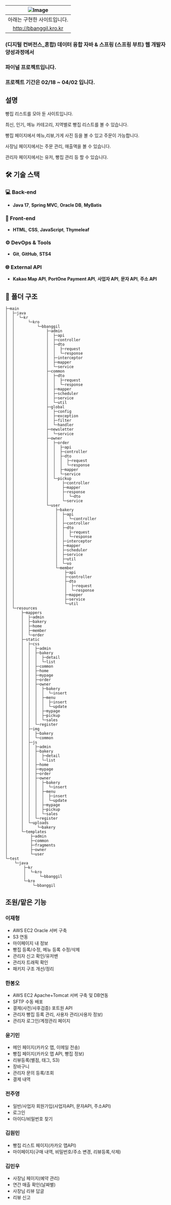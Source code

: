|![Image](https://github.com/user-attachments/assets/ec576154-88fb-49fc-9c65-ca4b120c6e14)|
|:-----------------------------:|
|아래는 구현한 사이트입니다.|
|<http://bbanggil.kro.kr>|

### (디지털 컨버전스_혼합) 데이터 융합 자바 & 스프링 (스프링 부트) 웹 개발자 양성과정에서
### 파이널 프로젝트입니다.
### 프로젝트 기간은 02/18 ~ 04/02 입니다.

## 설명

빵집 리스트를 모아 둔 사이트입니다.

최신, 인기, 메뉴 카테고리, 지역별로 빵집 리스트를 볼 수 있습니다.

빵집 페이지에서 메뉴,리뷰,가게 사진 등을 볼 수 있고 주문이 가능합니다.

사장님 페이지에서는 주문 관리, 매출액을 볼 수 있습니다.

관리자 페이지에서는 유저, 빵집 관리 등 할 수 있습니다.

## 🛠 기술 스택

### 💻 Back-end
- **Java 17**, **Spring MVC**, **Oracle DB**, **MyBatis**

### 🎨 Front-end
- **HTML**, **CSS**, **JavaScript**, **Thymeleaf**

### ⚙️ DevOps & Tools
- **Git**, **GitHub**, **STS4**

### 🌐 External API
- **Kakao Map API**, **PortOne Payment API**, **사업자 API**, **문자 API**, **주소 API**

## 📂 폴더 구조

```
├─main
│  ├─java
│  │  └─kr
│  │      └─kro
│  │          └─bbanggil
│  │              ├─admin
│  │              │  ├─api
│  │              │  ├─controller
│  │              │  ├─dto
│  │              │  │  ├─request
│  │              │  │  └─response
│  │              │  ├─interceptor
│  │              │  ├─mapper
│  │              │  └─service
│  │              ├─common
│  │              │  ├─dto
│  │              │  │  ├─request
│  │              │  │  └─response
│  │              │  ├─mapper
│  │              │  ├─scheduler
│  │              │  ├─service
│  │              │  └─util
│  │              ├─global
│  │              │  ├─config
│  │              │  ├─exception
│  │              │  ├─filter
│  │              │  └─handler
│  │              ├─newsletter
│  │              │  └─service
│  │              ├─owner
│  │              │  ├─order
│  │              │  │  ├─api
│  │              │  │  ├─controller
│  │              │  │  ├─dto
│  │              │  │  │  ├─request
│  │              │  │  │  └─response
│  │              │  │  ├─mapper
│  │              │  │  └─service
│  │              │  └─pickup
│  │              │      ├─controller
│  │              │      ├─mapper
│  │              │      ├─response
│  │              │      │  └─dto
│  │              │      └─service
│  │              └─user
│  │                  ├─bakery
│  │                  │  ├─api
│  │                  │  │  └─controller
│  │                  │  ├─controller
│  │                  │  ├─dto
│  │                  │  │  ├─request
│  │                  │  │  └─response
│  │                  │  ├─interceptor
│  │                  │  ├─mapper
│  │                  │  ├─scheduler
│  │                  │  ├─service
│  │                  │  ├─util
│  │                  │  └─vo
│  │                  └─member
│  │                      ├─api
│  │                      ├─controller
│  │                      ├─dto
│  │                      │  ├─request
│  │                      │  └─response
│  │                      ├─mapper
│  │                      ├─service
│  │                      └─util
│  └─resources
│      ├─mappers
│      │  ├─admin
│      │  ├─bakery
│      │  ├─home
│      │  ├─member
│      │  └─order
│      ├─static
│      │  ├─css
│      │  │  ├─admin
│      │  │  ├─bakery
│      │  │  │  ├─detail
│      │  │  │  └─list
│      │  │  ├─common
│      │  │  ├─home
│      │  │  ├─mypage
│      │  │  ├─order
│      │  │  ├─owner
│      │  │  │  ├─bakery
│      │  │  │  │  └─insert
│      │  │  │  ├─menu
│      │  │  │  │  ├─insert
│      │  │  │  │  └─update
│      │  │  │  ├─mypage
│      │  │  │  ├─pickup
│      │  │  │  └─sales
│      │  │  └─register
│      │  ├─img
│      │  │  ├─bakery
│      │  │  └─common
│      │  ├─js
│      │  │  ├─admin
│      │  │  ├─bakery
│      │  │  │  ├─detail
│      │  │  │  └─list
│      │  │  ├─home
│      │  │  ├─mypage
│      │  │  ├─order
│      │  │  ├─owner
│      │  │  │  ├─bakery
│      │  │  │  │  └─insert
│      │  │  │  ├─menu
│      │  │  │  │  ├─insert
│      │  │  │  │  └─update
│      │  │  │  ├─mypage
│      │  │  │  ├─pickup
│      │  │  │  └─sales
│      │  │  └─register
│      │  └─uploads
│      │      └─bakery
│      └─templates
│          ├─admin
│          ├─common
│          ├─fragments
│          ├─owner
│          └─user
└─test
    └─java
        ├─kr
        │  └─kro
        │      └─bbanggil
        └─kro
            └─bbanggil
```

## 조원/맡은 기능

### 이재형
- AWS EC2 Oracle 서버 구축
- S3 연동
- 마이페이지 내 정보
- 빵집 등록/수정, 메뉴 등록 수정/삭제
- 관리자 신고 확인/유저밴
- 관리자 트래픽 확인
- 패키지 구조 개선/정리

### 한봉오
- AWS EC2 Apache+Tomcat 서버 구축 및 DB연동
- SFTP 수동 배포
- 결제(사전/사후검증) 포트원 API
- 관리자 빵집 등록 관리, 사용자 관리(사용자 정보)
- 관리자 로그인/계정관리 페이지

### 윤기민
- 메인 페이지(카카오 맵, 이메일 전송)
- 빵집 페이지(카카오 맵 API, 빵집 정보)
- 리뷰등록(별점, 태그, S3)
- 장바구니
- 관리자 문의 등록/조회
- 결제 내역

### 전주영
- 일반/사업자 회원가입(사업자API, 문자API, 주소API)
- 로그인
- 아이디/비밀번호 찾기

### 김원민
- 빵집 리스트 페이지(카카오 맵API)
- 마이페이지(구매 내역, 비밀번호/주소 변경, 리뷰등록,삭제)

### 김민우
- 사장님 페이지(예약 관리)
- 연간 매출 확인(날짜별)
- 사장님 리뷰 답글
- 리뷰 신고






